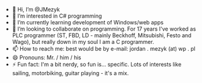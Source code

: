 - 👋 Hi, I’m @JMezyk
- 👀 I’m interested in C# programming
- 🌱 I’m currently learning development of Windows/web apps
- 💞️ I’m looking to collaborate on programming. For 17 years I've worked as PLC programmer (ST, FBD, LD - mainly Beckhoff, Mitsubishi, Festo and Wago), but really down in my soul I am a C programmer. 
- 📫 How to reach me: best would be by e-mail: jordan . mezyk (at) wp . pl
- 😄 Pronouns: Mr. / him / his
- ⚡ Fun fact: I'm a bit nerdy, so fun is... specific. Lots of interests like sailing, motorbiking, guitar playing - it's a mix.

<!---
JMezyk/JMezyk is a ✨ special ✨ repository because its `README.md` (this file) appears on your GitHub profile.
You can click the Preview link to take a look at your changes.
--->
